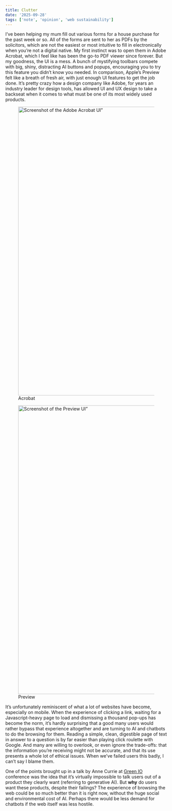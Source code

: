 ```yaml
---
title: Clutter
date: '2025-09-28'
tags: ['note', 'opinion', 'web sustainability']
---
```


I’ve been helping my mum fill out various forms for a house purchase for the past week or so. All of the forms are sent to her as PDFs by the solicitors, which are not the easiest or most intuitive to fill in electronically when you’re not a digital native. My first instinct was to open them in Adobe Acrobat, which I feel like has been the go-to PDF viewer since forever. But my goodness, the UI is a mess. A bunch of mystifying toolbars compete with big, shiny, distracting AI buttons and popups, encouraging you to try this feature you didn’t know you needed. In comparison, Apple’s Preview felt like a breath of fresh air, with just enough UI features to get the job done. It’s pretty crazy how a design company like Adobe, for years an industry leader for design tools, has allowed UI and UX design to take a backseat when it comes to what must be one of its most widely used products.

<!--excerpt-->

<figure>
  <img src="/clutter-01.webp" alt="Screenshot of the Adobe Acrobat UI”" width="1600" height="900">
  <figcaption>Acrobat</figcaption>
</figure>

<figure>
  <img src="/clutter-02.webp" alt="Screenshot of the Preview UI”" width="1600" height="900">
  <figcaption>Preview</figcaption>
</figure>

It’s unfortunately reminiscent of what a lot of websites have become, especially on mobile. When the experience of clicking a link, waiting for a Javascript-heavy page to load and dismissing a thousand pop-ups has become the norm, it’s hardly surprising that a good many users would rather bypass that experience altogether and are turning to AI and chatbots to do the browsing for them. Reading a simple, clean, digestible page of text in answer to a question is by far easier than playing click roulette with Google. And many are willing to overlook, or even ignore the trade-offs: that the information you’re receiving might not be accurate, and that its use presents a whole lot of ethical issues. When we’ve failed users this badly, I can’t say I blame them.

One of the points brought up in a talk by Anne Currie at [Green IO](https://greenio.tech/) conference was the idea that it’s virtually impossible to talk users out of a product they clearly want (referring to generative AI). But **why** do users want these products, despite their failings? The experience of browsing the web could be so much better than it is right now, without the huge social and environmental cost of AI. Perhaps there would be less demand for chatbots if the web itself was less hostile.

